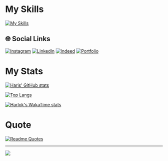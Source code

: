# My Skills

[![My Skills](https://skillicons.dev/icons?i=js,react,nextjs,nodejs,express,html,css,firebase,bootstrap,c,cpp,figma,github,git,,materialui,mongodb,postman,powershell,tailwind,vercel,vite,vscode,primereact,formik,luxon&theme=dark)](https://skillicons.dev)

## 🌐 Social Links
[![Instagram](https://img.shields.io/badge/Instagram-E4405F?style=for-the-badge&logo=instagram&logoColor=white)](https://www.instagram.com/adeelabid84?igsh=MW9sMndpMXUxaHpwbw==)
[![LinkedIn](https://img.shields.io/badge/LinkedIn-0077B5?style=for-the-badge&logo=linkedin&logoColor=white)](https://www.linkedin.com/in/adeelabid0)
[![Indeed](https://img.shields.io/badge/Indeed-003A9B?style=for-the-badge&logo=Indeed&logoColor=white)](https://profile.indeed.com/?hl=en_PK&co=PK&from=gnav-jobsearch--indeedmobile&_ga=2.107084098.153712197.1709223873-342645179.1701187074) 
[![Portfolio](https://img.shields.io/badge/Portfolio-255E63?style=for-the-badge&logo=About.me&logoColor=white)](https://adeel-abid.vercel.app/) 



# My Stats

[![Haris' GitHub stats](https://github-readme-stats-xi-jet-47.vercel.app/api?username=AdeelAbid0&theme=dark)](https://github.com/harismehboob142/github-readme-stats)

[![Top Langs](https://github-readme-stats-xi-jet-47.vercel.app/api/top-langs/?username=AdeelAbid0&theme=dark)](https://github.com/harismehboob142/github-readme-stats)

[![Harlok's WakaTime stats](https://github-readme-stats.vercel.app/api/wakatime?username=AdeelAbid0&theme=dark)](https://github.com/harismehboob142/github-readme-stats)

# Quote

[![Readme Quotes](https://quotes-github-readme.vercel.app/api?type=horizontal&theme=dark)](https://github.com/harismehboob142/github-readme-stats)

---
[![](https://visitcount.itsvg.in/api?id=AdeelAbid0&icon=0&color=0)](https://visitcount.itsvg.in)

